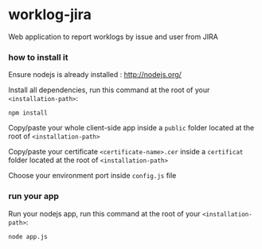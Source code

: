 worklog-jira
============

Web application to report worklogs by issue and user from JIRA

### how to install it

Ensure nodejs is already installed : http://nodejs.org/

Install all dependencies, run this command at the root of your `<installation-path>`: 

    npm install

Copy/paste your whole client-side app inside a `public` folder located at the root of `<installation-path>`

Copy/paste your certificate `<certificate-name>.cer` inside a `certificat` folder located at the root of `<installation-path>`

Choose your environment port inside `config.js` file

### run your app

Run your nodejs app, run this command at the root of your `<installation-path>`:

    node app.js
    
